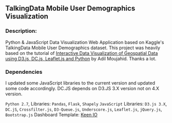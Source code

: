 ## TalkingData Mobile User Demographics Visualization

### Description:

Python & JavaScript Data Visualization Web Application based on Kaggle's TalkingData Mobile User Demographics dataset. This project was heavily based on the tutorial of [Interactive Data Visualization of Geospatial Data using D3.js, DC.js, Leaflet.js and Python](http://adilmoujahid.com//posts/2016/08/interactive-data-visualization-geospatial-d3-dc-leaflet-python/) by Adil Moujahid. Thanks a lot.

### Dependencies

I updated some JavaScript libraries to the current version and updated some code accordingly. DC.JS depends on D3.JS 3.X version not on 4.X version.

```Python 2.7```, Libraries: ```Pandas```, ```Flask```, ```Shapely```
```JavaScript``` Libraries: ```D3.js 3.X```, ```DC.jS```, ```Crossfilter.js```, ```D3-Queue.js```, ```Underscore.js```, ```Leaflet.js```, ```jQuery.js```, ```Bootstrap.js```
Dashboard Template: [Keen IO](https://keen.io/)